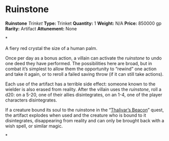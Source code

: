 # Ruinstone

**Ruinstone**
_Trinket_
**Type:** Trinket
**Quantity:** 1
**Weight:** N/A
**Price:** 850000 gp
**Rarity:** Artifact
**Attunement:** None

*<p>A fiery red crystal the size of a human palm.

Once per day as a bonus action, a villain can activate the *ruinstone* to undo one deed they have performed. The possibilities here are broad, but in combat it’s simplest to allow them the opportunity to “rewind” one action and take it again, or to reroll a failed saving throw (if it can still take actions).

Each use of the artifact has a terrible side effect: someone known to the wielder is also erased from reality. After the villain uses the *ruinstone*, roll a d20: on a 5-20, one of their allies disintegrates, on an 1-4, one of the player characters disintegrates.

If a creature bound its soul to the ruinstone in the “<a title="Thalivar’s Beacon" href="https://www.dndbeyond.com/sources/dc/thalivars-beacon">Thalivar’s Beacon</a>” quest, the artifact explodes when used and the creature who is bound to it disintegrates, disappearing from reality and can only be brought back with a wish spell, or similar magic.</p>*